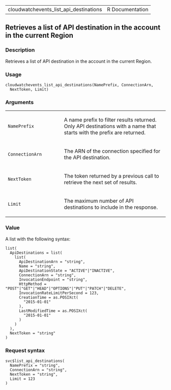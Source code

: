 <table style="width: 100%;">
<tbody>
<tr class="odd">
<td>cloudwatchevents_list_api_destinations</td>
<td style="text-align: right;">R Documentation</td>
</tr>
</tbody>
</table>

## Retrieves a list of API destination in the account in the current Region

### Description

Retrieves a list of API destination in the account in the current
Region.

### Usage

    cloudwatchevents_list_api_destinations(NamePrefix, ConnectionArn,
      NextToken, Limit)

### Arguments

<table>
<colgroup>
<col style="width: 35%" />
<col style="width: 65%" />
</colgroup>
<tbody>
<tr class="odd">
<td><code
id="cloudwatchevents_list_api_destinations_:_NamePrefix">NamePrefix</code></td>
<td><p>A name prefix to filter results returned. Only API destinations
with a name that starts with the prefix are returned.</p></td>
</tr>
<tr class="even">
<td><code
id="cloudwatchevents_list_api_destinations_:_ConnectionArn">ConnectionArn</code></td>
<td><p>The ARN of the connection specified for the API
destination.</p></td>
</tr>
<tr class="odd">
<td><code
id="cloudwatchevents_list_api_destinations_:_NextToken">NextToken</code></td>
<td><p>The token returned by a previous call to retrieve the next set of
results.</p></td>
</tr>
<tr class="even">
<td><code
id="cloudwatchevents_list_api_destinations_:_Limit">Limit</code></td>
<td><p>The maximum number of API destinations to include in the
response.</p></td>
</tr>
</tbody>
</table>

### Value

A list with the following syntax:

    list(
      ApiDestinations = list(
        list(
          ApiDestinationArn = "string",
          Name = "string",
          ApiDestinationState = "ACTIVE"|"INACTIVE",
          ConnectionArn = "string",
          InvocationEndpoint = "string",
          HttpMethod = "POST"|"GET"|"HEAD"|"OPTIONS"|"PUT"|"PATCH"|"DELETE",
          InvocationRateLimitPerSecond = 123,
          CreationTime = as.POSIXct(
            "2015-01-01"
          ),
          LastModifiedTime = as.POSIXct(
            "2015-01-01"
          )
        )
      ),
      NextToken = "string"
    )

### Request syntax

    svc$list_api_destinations(
      NamePrefix = "string",
      ConnectionArn = "string",
      NextToken = "string",
      Limit = 123
    )
